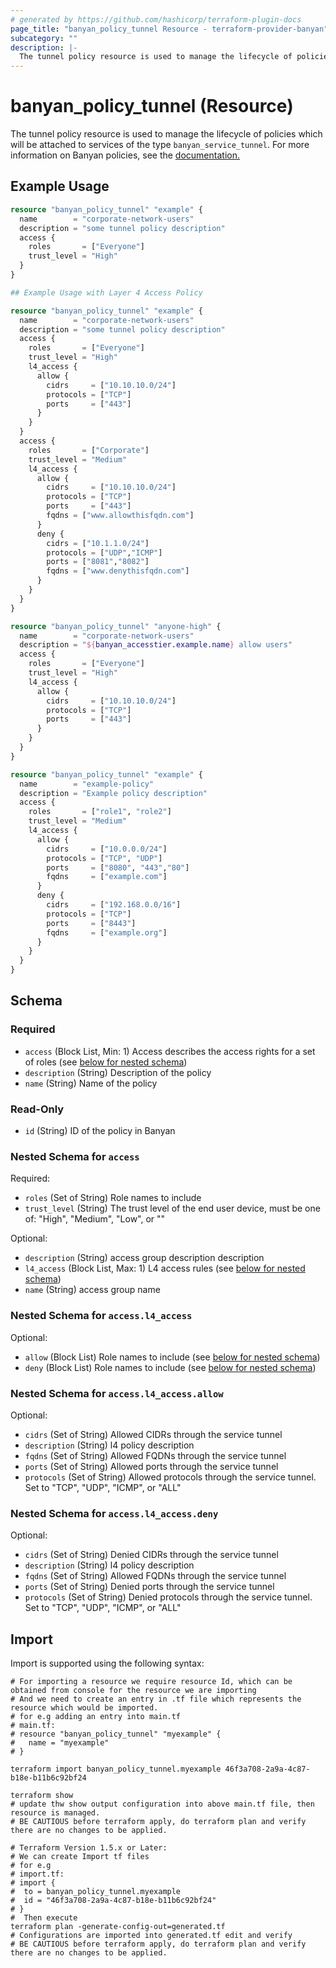 ```yaml
---
# generated by https://github.com/hashicorp/terraform-plugin-docs
page_title: "banyan_policy_tunnel Resource - terraform-provider-banyan"
subcategory: ""
description: |-
  The tunnel policy resource is used to manage the lifecycle of policies which will be attached to services of the type banyan_service_tunnel. For more information on Banyan policies, see the documentation. https://docs.banyanops.com/docs/feature-guides/administer-security-policies/policies/manage-policies/
---
```


# banyan_policy_tunnel (Resource)

The tunnel policy resource is used to manage the lifecycle of policies which will be attached to services of the type `banyan_service_tunnel`. For more information on Banyan policies, see the [documentation.](https://docs.banyanops.com/docs/feature-guides/administer-security-policies/policies/manage-policies/)

## Example Usage

```terraform
resource "banyan_policy_tunnel" "example" {
  name        = "corporate-network-users"
  description = "some tunnel policy description"
  access {
    roles       = ["Everyone"]
    trust_level = "High"
  }
}

## Example Usage with Layer 4 Access Policy

resource "banyan_policy_tunnel" "example" {
  name        = "corporate-network-users"
  description = "some tunnel policy description"
  access {
    roles       = ["Everyone"]
    trust_level = "High"
    l4_access {
      allow {
        cidrs     = ["10.10.10.0/24"]
        protocols = ["TCP"]
        ports     = ["443"]
      }
    }
  }
  access {
    roles       = ["Corporate"]
    trust_level = "Medium"
    l4_access {
      allow {
        cidrs     = ["10.10.10.0/24"]
        protocols = ["TCP"]
        ports     = ["443"]
        fqdns = ["www.allowthisfqdn.com"]
      }
      deny {
        cidrs = ["10.1.1.0/24"]
        protocols = ["UDP","ICMP"]
        ports = ["8081","8082"]
        fqdns = ["www.denythisfqdn.com"]
      }
    }
  }
}

resource "banyan_policy_tunnel" "anyone-high" {
  name        = "corporate-network-users"
  description = "${banyan_accesstier.example.name} allow users"
  access {
    roles       = ["Everyone"]
    trust_level = "High"
    l4_access {
      allow {
        cidrs     = ["10.10.10.0/24"]
        protocols = ["TCP"]
        ports     = ["443"]
      }
    }
  }
}

resource "banyan_policy_tunnel" "example" {
  name        = "example-policy"
  description = "Example policy description"
  access {
    roles       = ["role1", "role2"]
    trust_level = "Medium"
    l4_access {
      allow {
        cidrs     = ["10.0.0.0/24"]
        protocols = ["TCP", "UDP"]
        ports     = ["8080", "443","80"]
        fqdns     = ["example.com"]
      }
      deny {
        cidrs     = ["192.168.0.0/16"]
        protocols = ["TCP"]
        ports     = ["8443"]
        fqdns     = ["example.org"]
      }
    }
  }
}
```

<!-- schema generated by tfplugindocs -->
## Schema

### Required

- `access` (Block List, Min: 1) Access describes the access rights for a set of roles (see [below for nested schema](#nestedblock--access))
- `description` (String) Description of the policy
- `name` (String) Name of the policy

### Read-Only

- `id` (String) ID of the policy in Banyan

<a id="nestedblock--access"></a>
### Nested Schema for `access`

Required:

- `roles` (Set of String) Role names to include
- `trust_level` (String) The trust level of the end user device, must be one of: "High", "Medium", "Low", or ""

Optional:

- `description` (String) access group description description
- `l4_access` (Block List, Max: 1) L4 access rules (see [below for nested schema](#nestedblock--access--l4_access))
- `name` (String) access group name

<a id="nestedblock--access--l4_access"></a>
### Nested Schema for `access.l4_access`

Optional:

- `allow` (Block List) Role names to include (see [below for nested schema](#nestedblock--access--l4_access--allow))
- `deny` (Block List) Role names to include (see [below for nested schema](#nestedblock--access--l4_access--deny))

<a id="nestedblock--access--l4_access--allow"></a>
### Nested Schema for `access.l4_access.allow`

Optional:

- `cidrs` (Set of String) Allowed CIDRs through the service tunnel
- `description` (String) l4 policy description
- `fqdns` (Set of String) Allowed FQDNs through the service tunnel
- `ports` (Set of String) Allowed ports through the service tunnel
- `protocols` (Set of String) Allowed protocols through the service tunnel. Set to "TCP", "UDP", "ICMP", or "ALL"


<a id="nestedblock--access--l4_access--deny"></a>
### Nested Schema for `access.l4_access.deny`

Optional:

- `cidrs` (Set of String) Denied CIDRs through the service tunnel
- `description` (String) l4 policy description
- `fqdns` (Set of String) Allowed FQDNs through the service tunnel
- `ports` (Set of String) Denied ports through the service tunnel
- `protocols` (Set of String) Denied protocols through the service tunnel. Set to "TCP", "UDP", "ICMP", or "ALL"

## Import

Import is supported using the following syntax:

```shell
# For importing a resource we require resource Id, which can be obtained from console for the resource we are importing
# And we need to create an entry in .tf file which represents the resource which would be imported.
# for e.g adding an entry into main.tf
# main.tf:
# resource "banyan_policy_tunnel" "myexample" {
#   name = "myexample"
# }

terraform import banyan_policy_tunnel.myexample 46f3a708-2a9a-4c87-b18e-b11b6c92bf24

terraform show
# update thw show output configuration into above main.tf file, then resource is managed.
# BE CAUTIOUS before terraform apply, do terraform plan and verify there are no changes to be applied.

# Terraform Version 1.5.x or Later:
# We can create Import tf files
# for e.g
# import.tf:
# import {
#  to = banyan_policy_tunnel.myexample
#  id = "46f3a708-2a9a-4c87-b18e-b11b6c92bf24"
# }
#  Then execute
terraform plan -generate-config-out=generated.tf
# Configurations are imported into generated.tf edit and verify
# BE CAUTIOUS before terraform apply, do terraform plan and verify there are no changes to be applied.
```
